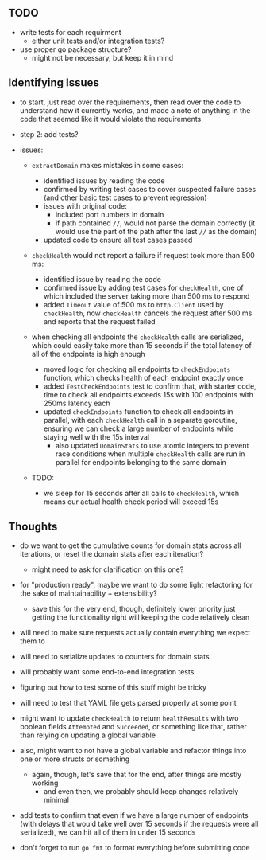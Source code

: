 ## TODO
- write tests for each requirment
  - either unit tests and/or integration tests?
- use proper go package structure?
  - might not be necessary, but keep it in mind

## Identifying Issues
- to start, just read over the requirements, then read over the code to understand how it currently works, and made a note of anything in the code that seemed like it would violate the requirements

- step 2: add tests?

- issues:
  - `extractDomain` makes mistakes in some cases:
    - identified issues by reading the code
    - confirmed by writing test cases to cover suspected failure cases (and other basic test cases to prevent regression)
    - issues with original code:
      - included port numbers in domain
      - if path contained `//`, would not parse the domain correctly (it would use the part of the path after the last `//` as the domain)
    - updated code to ensure all test cases passed

  - `checkHealth` would not report a failure if request took more than 500 ms:
    - identified issue by reading the code
    - confirmed issue by adding test cases for `checkHealth`, one of which included the server taking more than 500 ms to respond
    - added `Timeout` value of 500 ms to `http.Client` used by `checkHealth`, now `checkHealth` cancels the request after 500 ms and reports that the request failed

  - when checking all endpoints the `checkHealth` calls are serialized, which could easily take more than 15 seconds if the total latency of all of the endpoints is high enough
    - moved logic for checking all endpoints to `checkEndpoints` function, which checks health of each endpoint exactly once
    - added `TestCheckEndpoints` test to confirm that, with starter code, time to check all endpoints exceeds 15s with 100 endpoints with 250ms latency each
    - updated `checkEndpoints` function to check all endpoints in parallel, with each `checkHealth` call in a separate goroutine, ensuring we can check a large number of endpoints while staying well with the 15s interval
      - also updated `DomainStats` to use atomic integers to prevent race conditions when multiple `checkHealth` calls are run in parallel for endpoints belonging to the same domain


  - TODO:
    - we sleep for 15 seconds after all calls to `checkHealth`, which means our actual health check period will exceed 15s

## Thoughts
- do we want to get the cumulative counts for domain stats across all iterations, or reset the domain stats after each iteration?
  - might need to ask for clarification on this one?

- for "production ready", maybe we want to do some light refactoring for the sake of maintainability + extensibility?
  - save this for the very end, though, definitely lower priority just getting the functionality right will keeping the code relatively clean

- will need to make sure requests actually contain everything we expect them to

- will need to serialize updates to counters for domain stats

- will probably want some end-to-end integration tests

- figuring out how to test some of this stuff might be tricky

- will need to test that YAML file gets parsed properly at some point

- might want to update `checkHealth` to return `healthResults` with two boolean fields `Attempted` and `Succeeded`, or something like that, rather than relying on updating a global variable

- also, might want to not have a global variable and refactor things into one or more structs or something
  - again, though, let's save that for the end, after things are mostly working
    - and even then, we probably should keep changes relatively minimal

- add tests to confirm that even if we have a large number of endpoints (with delays that would take well over 15 seconds if the requests were all serialized), we can hit all of them in under 15 seconds

- don't forget to run `go fmt` to format everything before submitting code
